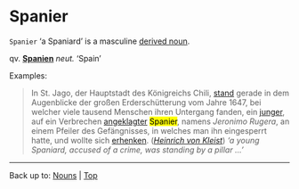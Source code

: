 # Spanier

`Spanier` ‘a Spaniard’ is a masculine [derived noun](../../derivedNouns.md).

qv. **[Spanien](Spanien.md)** *neut.* ‘Spain’

Examples:

> In St. Jago, der Hauptstadt des Königreichs Chili, [stand](../../../verbs/s/st/stehen.md) gerade in dem Augenblicke der großen Erderschütterung vom Jahre 1647, bei welcher viele tausend Menschen ihren Untergang fanden, ein [junger](../../../adjectives/j/ju/jung.md), auf ein Verbrechen [angeklagter](../../../adjectives/a/an/angeklagt.md) <mark>Spanier</mark>, namens *Jeronimo Rugera*, an einem Pfeiler des Gefängnisses, in welches man ihn eingesperrt hatte, und wollte sich [erhenken](../../../verbs/e/er/erhenken.md). (*[Heinrich von Kleist](../../../texts/Kleist/DasErdbebenInChili.md)*) *‘a young Spaniard, accused of a crime, was standing by a pillar ...’*

----

Back up to: [Nouns](../../index.md) | [Top](../../../index.md)
